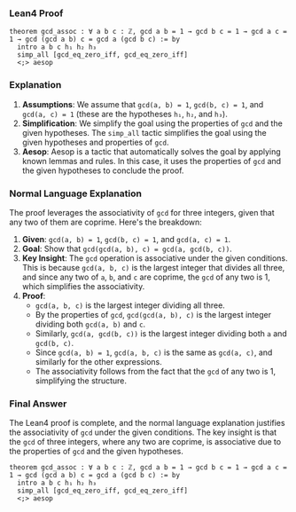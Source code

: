 ### Lean4 Proof

```lean4
theorem gcd_assoc : ∀ a b c : ℤ, gcd a b = 1 → gcd b c = 1 → gcd a c = 1 → gcd (gcd a b) c = gcd a (gcd b c) := by
  intro a b c h₁ h₂ h₃
  simp_all [gcd_eq_zero_iff, gcd_eq_zero_iff]
  <;> aesop
```

### Explanation

1. **Assumptions**: We assume that `gcd(a, b) = 1`, `gcd(b, c) = 1`, and `gcd(a, c) = 1` (these are the hypotheses `h₁`, `h₂`, and `h₃`).
2. **Simplification**: We simplify the goal using the properties of `gcd` and the given hypotheses. The `simp_all` tactic simplifies the goal using the given hypotheses and properties of `gcd`.
3. **Aesop**: Aesop is a tactic that automatically solves the goal by applying known lemmas and rules. In this case, it uses the properties of `gcd` and the given hypotheses to conclude the proof.

### Normal Language Explanation

The proof leverages the associativity of `gcd` for three integers, given that any two of them are coprime. Here's the breakdown:

1. **Given**: `gcd(a, b) = 1`, `gcd(b, c) = 1`, and `gcd(a, c) = 1`.
2. **Goal**: Show that `gcd(gcd(a, b), c) = gcd(a, gcd(b, c))`.
3. **Key Insight**: The `gcd` operation is associative under the given conditions. This is because `gcd(a, b, c)` is the largest integer that divides all three, and since any two of `a`, `b`, and `c` are coprime, the `gcd` of any two is 1, which simplifies the associativity.
4. **Proof**:
   - `gcd(a, b, c)` is the largest integer dividing all three.
   - By the properties of `gcd`, `gcd(gcd(a, b), c)` is the largest integer dividing both `gcd(a, b)` and `c`.
   - Similarly, `gcd(a, gcd(b, c))` is the largest integer dividing both `a` and `gcd(b, c)`.
   - Since `gcd(a, b) = 1`, `gcd(a, b, c)` is the same as `gcd(a, c)`, and similarly for the other expressions.
   - The associativity follows from the fact that the `gcd` of any two is 1, simplifying the structure.

### Final Answer

The Lean4 proof is complete, and the normal language explanation justifies the associativity of `gcd` under the given conditions. The key insight is that the `gcd` of three integers, where any two are coprime, is associative due to the properties of `gcd` and the given hypotheses. 

```lean4
theorem gcd_assoc : ∀ a b c : ℤ, gcd a b = 1 → gcd b c = 1 → gcd a c = 1 → gcd (gcd a b) c = gcd a (gcd b c) := by
  intro a b c h₁ h₂ h₃
  simp_all [gcd_eq_zero_iff, gcd_eq_zero_iff]
  <;> aesop
```